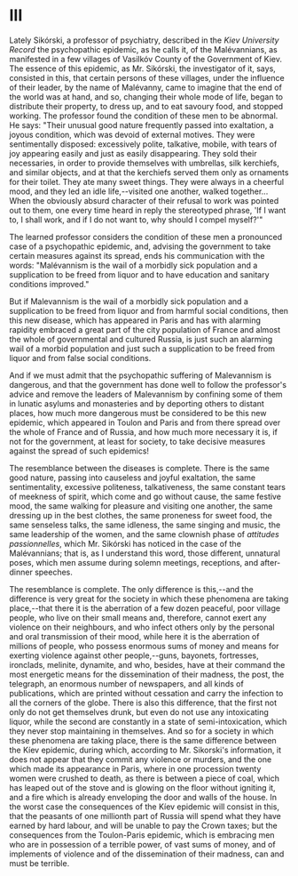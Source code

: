 # III

Lately Sikórski, a professor of psychiatry, described in the *Kiev University Record* the psychopathic epidemic, as he calls it, of the Malévannians, as manifested in a few villages of Vasilkóv County of the Government of Kiev. The essence of this epidemic, as Mr. Sikórski, the investigator of it, says, consisted in this, that certain persons of these villages, under the influence of their leader, by the name of Malévanny, came to imagine that the end of the world was at hand, and so, changing their whole mode of life, began to distribute their property, to dress up, and to eat savoury food, and stopped working. The professor found the condition of these men to be abnormal. He says: "Their unusual good nature frequently passed into exaltation, a joyous condition, which was devoid of external motives. They were sentimentally disposed: excessively polite, talkative, mobile, with tears of joy appearing easily and just as easily disappearing. They sold their necessaries, in order to provide themselves with umbrellas, silk kerchiefs, and similar objects, and at that the kerchiefs served them only as ornaments for their toilet. They ate many sweet things. They were always in a cheerful mood, and they led an idle life,--visited one another, walked together... When the obviously absurd character of their refusal to work was pointed out to them, one every time heard in reply the stereotyped phrase, 'If I want to, I shall work, and if I do not want to, why should I compel myself?'"

The learned professor considers the condition of these men a pronounced case of a psychopathic epidemic, and, advising the government to take certain measures against its spread, ends his communication with the words: "Malévannism is the wail of a morbidly sick population and a supplication to be freed from liquor and to have education and sanitary conditions improved."

But if Malevannism is the wail of a morbidly sick population and a supplication to be freed from liquor and from harmful social conditions, then this new disease, which has appeared in Paris and has with alarming rapidity embraced a great part of the city population of France and almost the whole of governmental and cultured Russia, is just such an alarming wail of a morbid population and just such a supplication to be freed from liquor and from false social conditions.

And if we must admit that the psychopathic suffering of Malevannism is dangerous, and that the government has done well to follow the professor's advice and remove the leaders of Malevannism by confining some of them in lunatic asylums and monasteries and by deporting others to distant places, how much more dangerous must be considered to be this new epidemic, which appeared in Toulon and Paris and from there spread over the whole of France and of Russia, and how much more necessary it is, if not for the government, at least for society, to take decisive measures against the spread of such epidemics!

The resemblance between the diseases is complete. There is the same good nature, passing into causeless and joyful exaltation, the same sentimentality, excessive politeness, talkativeness, the same constant tears of meekness of spirit, which come and go without cause, the same festive mood, the same walking for pleasure and visiting one another, the same dressing up in the best clothes, the same proneness for sweet food, the same senseless talks, the same idleness, the same singing and music, the same leadership of the women, and the same clownish phase of *attitudes passionnelles*, which Mr. Sikórski has noticed in the case of the Malévannians; that is, as I understand this word, those different, unnatural poses, which men assume during solemn meetings, receptions, and after-dinner speeches.

The resemblance is complete. The only difference is this,--and the difference is very great for the society in which these phenomena are taking place,--that there it is the aberration of a few dozen peaceful, poor village people, who live on their small means and, therefore, cannot exert any violence on their neighbours, and who infect others only by the personal and oral transmission of their mood, while here it is the aberration of millions of people, who possess enormous sums of money and means for exerting violence against other people,--guns, bayonets, fortresses, ironclads, melinite, dynamite, and who, besides, have at their command the most energetic means for the dissemination of their madness, the post, the telegraph, an enormous number of newspapers, and all kinds of publications, which are printed without cessation and carry the infection to all the corners of the globe. There is also this difference, that the first not only do not get themselves drunk, but even do not use any intoxicating liquor, while the second are constantly in a state of semi-intoxication, which they never stop maintaining in themselves. And so for a society in which these phenomena are taking place, there is the same difference between the Kíev epidemic, during which, according to Mr. Sikorski's information, it does not appear that they commit any violence or murders, and the one which made its appearance in Paris, where in one procession twenty women were crushed to death, as there is between a piece of coal, which has leaped out of the stove and is glowing on the floor without igniting it, and a fire which is already enveloping the door and walls of the house. In the worst case the consequences of the Kíev epidemic will consist in this, that the peasants of one millionth part of Russia will spend what they have earned by hard labour, and will be unable to pay the Crown taxes; but the consequences from the Toulon-Paris epidemic, which is embracing men who are in possession of a terrible power, of vast sums of money, and of implements of violence and of the dissemination of their madness, can and must be terrible.
